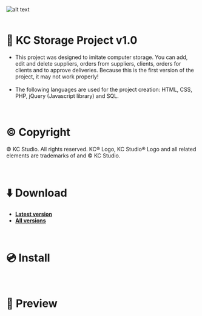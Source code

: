 ![alt text](https://raw.githubusercontent.com/kcenow/Storage-Project/master/style/images/header.png)
<br /><br />
# :page_facing_up: KC Storage Project v1.0
* This project was designed to imitate computer storage. You can add, edit and delete suppliers, orders from suppliers, clients, orders for clients and to approve deliveries. Because this is the first version of the project, it may not work properly!
<br /><br />
* The following languages are used for the project creation: HTML, CSS, PHP, jQuery (Javascript library) and SQL.

<br />

# :copyright: Copyright
© KC Studio. All rights reserved. KC® Logo, KC Studio® Logo and all related elements are trademarks of and © KC Studio.

<br />

# :arrow_down: Download
* <b>[Latest version](https://github.com/kcenow/Storage-Project/releases/tag/v1.0 "Latest version")</b>
* <b>[All versions](https://github.com/kcenow/Storage-Project/releases "All versions")</b>

<br />

# :cd: Install

<br />

# :milky_way: Preview
